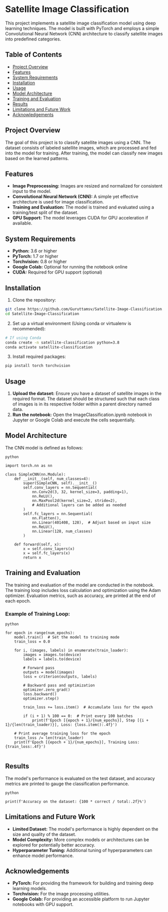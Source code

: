 # Satellite Image Classification

This project implements a satellite image classification model using deep learning techniques. The model is built with PyTorch and employs a simple Convolutional Neural Network (CNN) architecture to classify satellite images into predefined categories.

## Table of Contents
- [Project Overview](#project-overview)
- [Features](#features)
- [System Requirements](#system-requirements)
- [Installation](#installation)
- [Usage](#usage)
- [Model Architecture](#model-architecture)
- [Training and Evaluation](#training-and-evaluation)
- [Results](#results)
- [Limitations and Future Work](#limitations-and-future-work)
- [Acknowledgements](#acknowledgements)

## Project Overview

The goal of this project is to classify satellite images using a CNN. The dataset consists of labeled satellite images, which are processed and fed into the model for training. After training, the model can classify new images based on the learned patterns.

## Features

* **Image Preprocessing:** Images are resized and normalized for consistent input to the model.
* **Convolutional Neural Network (CNN):** A simple yet effective architecture is used for image classification.
* **Training and Evaluation:** The model is trained and evaluated using a training/test split of the dataset.
* **GPU Support:** The model leverages CUDA for GPU acceleration if available.

## System Requirements

+ **Python:** 3.6 or higher
+ **PyTorch:** 1.7 or higher
+ **Torchvision:** 0.8 or higher
+ **Google Colab:** Optional for running the notebook online
+ **CUDA:** Required for GPU support (optional)


## Installation

1. Clone the repository:
```bash
git clone https://github.com/Guruttamsv/Satellite-Image-Classification.git
cd Satellite-Image-Classification
```
2. Set up a virtual environment (Using conda or virtualenv is recommended):
```bash
# If using Conda
conda create -n satellite-classification python=3.8
conda activate satellite-classification
```
3. Install required packages:
```bash
pip install torch torchvision
```

## Usage

1. **Upload the dataset:** Ensure you have a dataset of satellite images in the required format. The dataset should be structured such that each class of images is in its respective folder within a parent directory named data.
2. **Run the notebook:** Open the ImageClassification.ipynb notebook in Jupyter or Google Colab and execute the cells sequentially.

## Model Architecture

The CNN model is defined as follows:
```
python

import torch.nn as nn

class SimpleCNN(nn.Module):
    def __init__(self, num_classes=4):
        super(SimpleCNN, self).__init__()
        self.conv_layers = nn.Sequential(
            nn.Conv2d(3, 32, kernel_size=3, padding=1),
            nn.ReLU(),
            nn.MaxPool2d(kernel_size=2, stride=2),
            # Additional layers can be added as needed
        )
        self.fc_layers = nn.Sequential(
            nn.Flatten(),
            nn.Linear(401408, 128),  # Adjust based on input size
            nn.ReLU(),
            nn.Linear(128, num_classes)
        )

    def forward(self, x):
        x = self.conv_layers(x)
        x = self.fc_layers(x)
        return x
```

## Training and Evaluation
The training and evaluation of the model are conducted in the notebook. The training loop includes loss calculation and optimization using the Adam optimizer. Evaluation metrics, such as accuracy, are printed at the end of each epoch.

### Example of Training Loop:
```
python

for epoch in range(num_epochs):
    model.train()  # Set the model to training mode
    train_loss = 0.0

    for i, (images, labels) in enumerate(train_loader):
        images = images.to(device)
        labels = labels.to(device)

        # Forward pass
        outputs = model(images)
        loss = criterion(outputs, labels)

        # Backward pass and optimization
        optimizer.zero_grad()
        loss.backward()
        optimizer.step()

        train_loss += loss.item()  # Accumulate loss for the epoch

        if (i + 1) % 100 == 0:  # Print every 100 batches
            print(f'Epoch [{epoch + 1}/{num_epochs}], Step [{i + 1}/{len(train_loader)}], Loss: {loss.item():.4f}')

    # Print average training loss for the epoch
    train_loss /= len(train_loader)
    print(f'Epoch [{epoch + 1}/{num_epochs}], Training Loss: {train_loss:.4f}')


```

## Results

The model's performance is evaluated on the test dataset, and accuracy metrics are printed to gauge the classification performance.

```
python

print(f'Accuracy on the dataset: {100 * correct / total:.2f}%')
```

## Limitations and Future Work

* **Limited Dataset:** The model's performance is highly dependent on the size and quality of the dataset.
* **Model Complexity:** More complex models or architectures can be explored for potentially better accuracy.
* **Hyperparameter Tuning:** Additional tuning of hyperparameters can enhance model performance.

## Acknowledgements

* **PyTorch:** For providing the framework for building and training deep learning models.
* **Torchvision:** For the image processing utilities.
* **Google Colab:** For providing an accessible platform to run Jupyter notebooks with GPU support.

